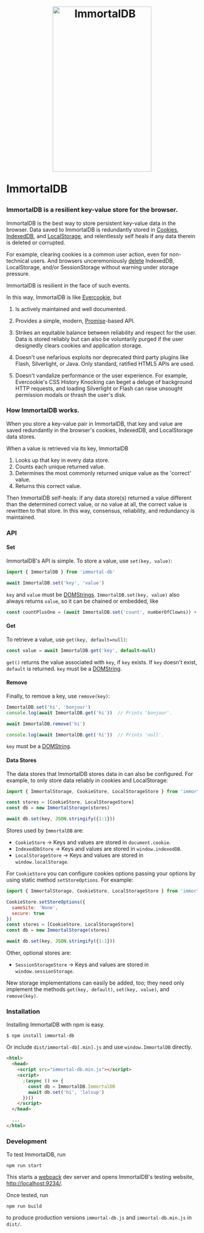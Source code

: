 <h1>
  <div align="center">
    <img src="logo.png" width="260px" height="435px" alt="ImmortalDB">
  </div>

  ImmortalDB
</h1>


### ImmortalDB is a resilient key-value store for the browser.

ImmortalDB is the best way to store persistent key-value data in the
browser. Data saved to ImmortalDB is redundantly stored in
[Cookies](https://developer.mozilla.org/en-US/docs/Web/HTTP/Cookies),
[IndexedDB](https://developer.mozilla.org/en-US/docs/Web/API/IndexedDB_API), and
[LocalStorage](https://developer.mozilla.org/en-US/docs/Web/API/Window/localStorage),
and relentlessly self heals if any data therein is deleted or corrupted.

For example, clearing cookies is a common user action, even for non-technical
users. And browsers unceremoniously
[delete](https://developer.mozilla.org/en-US/docs/Web/API/IndexedDB_API/Browser_storage_limits_and_eviction_criteria#LRU_policy)
IndexedDB, LocalStorage, and/or SessionStorage without warning under storage
pressure.

ImmortalDB is resilient in the face of such events.

In this way, ImmortalDB is like
[Evercookie](https://github.com/samyk/evercookie), but

  1. Is actively maintained and well documented.

  2. Provides a simple, modern, [Promise](https://developer.mozilla.org/en-US/docs/Web/JavaScript/Reference/Global_Objects/Promise)-based API.

  3. Strikes an equitable balance between reliability and respect for the
     user. Data is stored reliably but can also be voluntarily purged if the
     user designedly clears cookies and application storage.

  4. Doesn't use nefarious exploits nor deprecated third party plugins like
     Flash, Silverlight, or Java. Only standard, ratified HTML5 APIs are used.

  5. Doesn't vandalize performance or the user experience. For example,
     Evercookie's CSS History Knocking can beget a deluge of background HTTP
     requests, and loading Silverlight or Flash can raise unsought permission
     modals or thrash the user's disk.


### How ImmortalDB works.

When you store a key-value pair in ImmortalDB, that key and value are
saved redundantly in the browser's cookies, IndexedDB, and LocalStorage
data stores.

When a value is retrieved via its key, ImmortalDB

  1. Looks up that key in every data store.
  2. Counts each unique returned value.
  3. Determines the most commonly returned unique value as the 'correct' value.
  4. Returns this correct value.

Then ImmortalDB self-heals: if any data store(s) returned a value different than
the determined correct value, or no value at all, the correct value is rewritten
to that store. In this way, consensus, reliability, and redundancy is
maintained.


### API

#### Set

ImmortalDB's API is simple. To store a value, use `set(key, value)`:

```javascript
import { ImmortalDB } from 'immortal-db'

await ImmortalDB.set('key', 'value')
```

`key` and `value` must be
[DOMStrings](https://developer.mozilla.org/en-US/docs/Web/API/DOMString).
`ImmortalDB.set(key, value)` also always returns `value`, so it can be chained or
embedded, like

```javascript
const countPlusOne = (await ImmortalDB.set('count', numberOfClowns)) + 1
```

#### Get

To retrieve a value, use `get(key, default=null)`:

```javascript
const value = await ImmortalDB.get('key', default=null)
```

`get()` returns the value associated with `key`, if `key` exists. If `key`
doesn't exist, `default` is returned. `key` must be a
[DOMString](https://developer.mozilla.org/en-US/docs/Web/API/DOMString).

#### Remove

Finally, to remove a key, use `remove(key)`:

```javascript
ImmortalDB.set('hi', 'bonjour')
console.log(await ImmortalDB.get('hi'))  // Prints 'bonjour'.

await ImmortalDB.remove('hi')

console.log(await ImmortalDB.get('hi'))  // Prints 'null'.
```

`key` must be a
[DOMString](https://developer.mozilla.org/en-US/docs/Web/API/DOMString).

#### Data Stores

The data stores that ImmortalDB stores data in can also be configured. For
example, to only store data reliably in cookies and LocalStorage:

```javascript
import { ImmortalStorage, CookieStore, LocalStorageStore } from 'immortal-db'

const stores = [CookieStore, LocalStorageStore]
const db = new ImmortalStorage(stores)

await db.set(key, JSON.stringify({1:1}))
```

Stores used by `ImmortalDB` are:

  - `CookieStore` -> Keys and values are stored in `document.cookie`.
  - `IndexedDbStore` -> Keys and values are stored in `window.indexedDB`.
  - `LocalStorageStore` -> Keys and values are stored in `window.localStorage`.

For `CookieStore` you can configure cookies options passing your options by using static method `setStoreOptions`. For example: 

```javascript
import { ImmortalStorage, CookieStore, LocalStorageStore } from 'immortal-db'

CookieStore.setStoreOptions({
  sameSite: 'None',
  secure: true
})
const stores = [CookieStore, LocalStorageStore]
const db = new ImmortalStorage(stores)

await db.set(key, JSON.stringify({1:1}))
```

Other, optional stores are:

  - `SessionStorageStore` -> Keys and values are stored in `window.sessionStorage`.

New storage implementations can easily be added, too; they need only implement
the methods `get(key, default)`, `set(key, value)`, and `remove(key)`.


### Installation

Installing ImmortalDB with npm is easy.

```
$ npm install immortal-db
```

Or include `dist/immortal-db[.min].js` and use `window.ImmortalDB` directly.

```html
<html>
  <head>
    <script src="immortal-db.min.js"></script>
    <script>
      ;(async () => {
        const db = ImmortalDB.ImmortalDB
        await db.set('hi', 'lolsup')
      })()
    </script>
  </head>

  ...
</html>
```


### Development

To test ImmortalDB, run

```
npm run start
```

This starts a [webpack](https://webpack.js.org/) dev server and opens
ImmortalDB's testing website,
[http://localhost:9234/](http://localhost:9234/).

Once tested, run

```
npm run build
```

to produce production versions `immortal-db.js` and `immortal-db.min.js`
in `dist/`.
